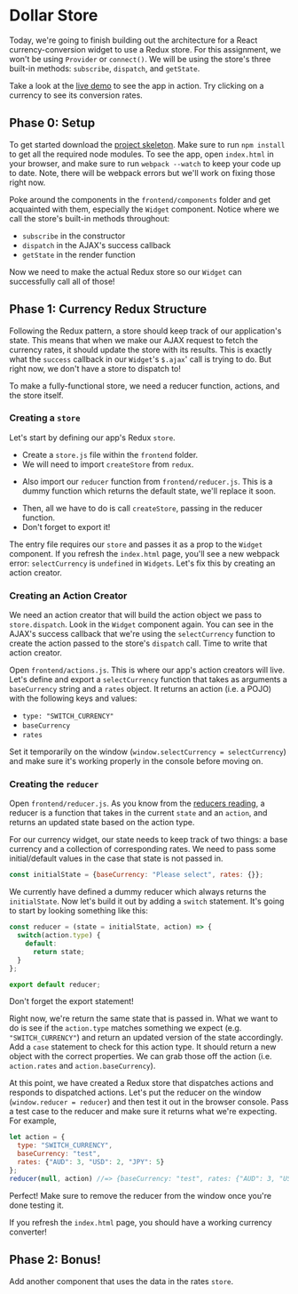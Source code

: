 # Dollar Store

Today, we're going to finish building out the architecture for a React
currency-conversion widget to use a Redux store. For this assignment, we won't
be using `Provider` or `connect()`. We will be using the store's three built-in
methods: `subscribe`, `dispatch`, and `getState`.

Take a look at the [live demo][live-demo] to see the app in action.  Try
clicking on a currency to see its conversion rates.   

[live-demo]: https://appacademy.github.io/curriculum/currency_demo/

## Phase 0: Setup

To get started download the [project skeleton][currency-skeleton].  Make sure to
run `npm install` to get all the required node modules.  To see the app, open
`index.html` in your browser, and make sure to run `webpack --watch` to keep
your code up to date. Note, there will be webpack errors but we'll work on
fixing those right now.

[currency-skeleton]: ./skeleton.zip?raw=true

Poke around the components in the `frontend/components` folder and get
acquainted with them, especially the `Widget` component. Notice where we call
the store's built-in methods throughout:

- `subscribe` in the constructor
- `dispatch` in the AJAX's success callback
- `getState` in the render function

Now we need to make the actual Redux store so our `Widget` can successfully call all of those!

## Phase 1: Currency Redux Structure

Following the Redux pattern, a store should keep track of our application's
state. This means that when we make our AJAX request to fetch the currency
rates, it should update the store with its results. This is exactly what the
`success` callback in our `Widget`'s `$.ajax`' call is trying to do. But right
now, we don't have a store to dispatch to!

To make a fully-functional store, we need a reducer function, actions, and the
store itself.

### Creating a `store`

Let's start by defining our app's Redux `store`.

+ Create a `store.js` file within the `frontend` folder.
+ We will need to import `createStore` from `redux`.
* Also import our `reducer` function from `frontend/reducer.js`. This is a dummy function which returns the default state, we'll replace it soon.
+ Then, all we have to do is call `createStore`, passing in the reducer function.
+ Don't forget to export it!

The entry file requires our `store` and passes it as a prop to the `Widget`
component. If you refresh the `index.html` page, you'll see a new webpack error:
`selectCurrency` is `undefined` in `Widgets`. Let's fix this by creating an
action creator.

### Creating an Action Creator

We need an action creator that will build the action object we pass to
`store.dispatch`. Look in the `Widget` component again. You can see in the
AJAX's success callback that we're using the `selectCurrency` function to create
the action passed to the store's `dispatch` call. Time to write that action
creator.

Open `frontend/actions.js`. This is where our app's action creators will live.
Let's define and export a `selectCurrency` function that takes as arguments a
`baseCurrency` string and a `rates` object. It returns an action (i.e. a POJO)
with the following keys and values:

- `type: "SWITCH_CURRENCY"`
- `baseCurrency`
- `rates`

Set it temporarily on the window (`window.selectCurrency = selectCurrency`) and
make sure it's working properly in the console before moving on.

### Creating the `reducer`

Open `frontend/reducer.js`. As you know from the [reducers reading][reducers-reading], a reducer is a function that takes in the current `state` and an `action`, and returns an updated state based on the action type.

[reducers-reading]: ../../../readings/reducers.md

For our currency widget, our state needs to keep track of two things: a base currency and a collection of corresponding rates. We need to pass some initial/default values in the case that state is not passed in.

```js
const initialState = {baseCurrency: "Please select", rates: {}};
```

We currently have defined a dummy reducer which always returns the `initialState`. Now let's build it out by adding a `switch` statement. It's going to start by looking something like this:

```js
const reducer = (state = initialState, action) => {  
  switch(action.type) {
    default:
      return state;
  }
};

export default reducer;
```

Don't forget the export statement!

Right now, we're return the same state that is passed in. What we want to do is see if the `action.type` matches something we expect (e.g. `"SWITCH_CURRENCY"`) and return an updated version of the state accordingly. Add a `case` statement to check for this action type. It should return a new object with the correct properties. We can grab those off the action (i.e. `action.rates` and `action.baseCurrency`).

At this point, we have created a Redux store that dispatches actions and responds to dispatched actions. Let's put the reducer on the window (`window.reducer = reducer`) and then test it out in the browser console. Pass a test case to the reducer and make sure it returns what we're expecting. For example,

```js
let action = {
  type: "SWITCH_CURRENCY",
  baseCurrency: "test",
  rates: {"AUD": 3, "USD": 2, "JPY": 5}
};
reducer(null, action) //=> {baseCurrency: "test", rates: {"AUD": 3, "USD": 2, "JPY": 5}}
```

Perfect! Make sure to remove the reducer from the window once you're done testing it.

If you refresh the `index.html` page, you should have a working currency converter!

## Phase 2: Bonus!

Add another component that uses the data in the rates `store`.  
